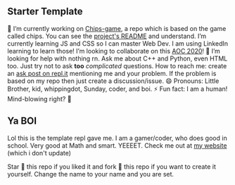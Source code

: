 ## Starter Template
🔭 I’m currently working on [Chips-game](https://github.com/whippingdot/Chips-game), a repo which is based on the game called chips. You can see the [project's README](https://github.com/CoderBoiis/Chips-game/blob/chips/README.md) and understand. I’m currently learning JS and CSS so I can master Web Dev. I am using LinkedIn learning to learn those! I’m looking to collaborate on this [AOC 2020](https://github.com/whippingdot/AOC-2020)! 🤔 I’m looking for help with nothing rn. Ask me about C++ and Python, even HTML too. Just try not to ask __too__ *complicated* questions. How to reach me: create an [ask post on repl.it](https://repl.it/talk) mentioning me and your problem. If the problem is based on my repo then just create a discussion/issue. 😄 Pronouns: Little Brother, kid, whippingdot, Sunday, coder, and boi. ⚡ Fun fact: I am a human! Mind-blowing right? 🤯

## Ya BOI
Lol this is the template repl gave me. I am a gamer/coder, who does good in school. Very good at Math and smart. YEEEET. Check me out at [my website](https://sanjaay.weebly.com) (which i don't update)

Star 🌟 this repo if you liked it and fork 🍴 this repo if you want to create it yourself. Change the name to your name and you are set.
